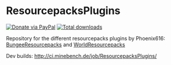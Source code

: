 # ResourcepacksPlugins
[![Donate via PayPal](https://img.shields.io/badge/donate-paypal-yellow.svg)](https://www.paypal.com/cgi-bin/webscr?cmd=_s-xclick&hosted_button_id=M4JWT75XB3QPJ&item_name=Buy+Phoenix616+a+beer+for+BungeeResourcepacks+%28from+GitHub%29) [![Total downloads](https://img.shields.io/github/downloads/Phoenix616/BungeeResourcepacks/total.svg)](https://github.com/Phoenix616/BungeeResourcepacks/releases)

Repository for the different resourcepacks plugins by Phoenix616: [BungeeResourcepacks](https://www.spigotmc.org/resources/bungee-resourcepacks.6137/) and [WorldResourcepacks](https://www.spigotmc.org/resources/world-resourcepacks.18950/)

Dev builds: http://ci.minebench.de/job/ResourcepacksPlugins/
